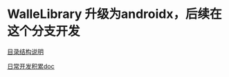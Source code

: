 # WalleLibrary 升级为androidx，后续在这个分支开发

[目录结构说明](https://github.com/moz1q1/WalleLibrary/wiki)

[日常开发积累doc](https://github.com/moz1q1/WalleLibrary/tree/androidx/doc)




